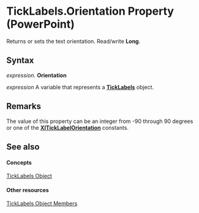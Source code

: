 
# TickLabels.Orientation Property (PowerPoint)

Returns or sets the text orientation. Read/write  **Long**.


## Syntax

 _expression_. **Orientation**

 _expression_ A variable that represents a **[TickLabels](2ba878bf-3a76-1350-2bd4-615c2520f042.md)** object.


## Remarks

The value of this property can be an integer from -90 through 90 degrees or one of the  **[XlTickLabelOrientation](9e009015-6452-e283-e22a-c7f5dea9a0fe.md)** constants.


## See also


#### Concepts


[TickLabels Object](2ba878bf-3a76-1350-2bd4-615c2520f042.md)
#### Other resources


[TickLabels Object Members](6e05b351-b72c-9ef4-635a-f91c94781cb1.md)
